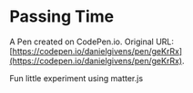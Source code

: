 # Passing Time

A Pen created on CodePen.io. Original URL: [https://codepen.io/danielgivens/pen/geKrRx](https://codepen.io/danielgivens/pen/geKrRx).

Fun little experiment using matter.js